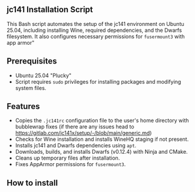 ## jc141 Installation Script ##

This Bash script automates the setup of the jc141 environment on Ubuntu 25.04, including installing Wine, required dependencies, and the Dwarfs filesystem. It also configures necessary permissions for `fusermount3` with app armor" 

## Prerequisites ##

- Ubuntu 25.04 "Plucky"
- Script requires `sudo` privileges for installing packages and modifying system files.

## Features ##

- Copies the `.jc141rc` configuration file to the user's home directory with bubblewrap fixes (if there are any issues head to https://gitlab.com/jc141x/setup/-/blob/main/generic.md)
- Checks for Wine installation and installs WineHQ staging if not present.
- Installs jc141 and Dwarfs dependencies using `apt`.
- Downloads, builds, and installs Dwarfs (v0.12.4) with Ninja and CMake.
- Cleans up temporary files after installation.
- Fixes AppArmor permissions for `fusermount3`.

## How to install ##
